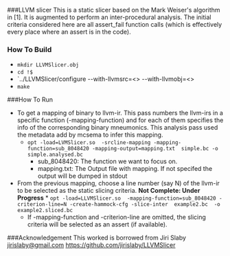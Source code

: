 ###LLVM slicer
This is a static slicer based on the Mark Weiser's algorithm in [1]. It is
augmented to perform an inter-procedural analysis. The initial criteria
considered here are all assert_fail function calls (which is effectively every
place where an assert is in the code).

### How To Build
  - `mkdir LLVMSlicer.obj`
  - `cd !$`
  - `../LLVMSlicer/configure --with-llvmsrc=<> --with-llvmobj=<>
  - `make`

###How To Run
  - To get a mapping of binary to llvm-ir. This pass numbers the llvm-irs in a specific function (-mapping-function) and for each of them specifies the info of the corresponding binary mneumonics. This analysis pass used the metadata add by mcsema to infer this mapping.
    * `opt -load=LVMSlicer.so  -srcline-mapping -mapping-function=sub_8048420 -mapping-output=mapping.txt  simple.bc -o simple.analysed.bc` 
      * sub_8048420: The function we want to focus on.
      * mapping.txt: The Output file with mapping. If not specifed the output will be dumped in stdout
  -  From the previous mapping, choose a line number (say N) of the llvm-ir to be selected as the static slicing criteria. __Not Complete: Under Progress__
    * `opt -load=LLVMSlicer.so  -mapping-function=sub_8048420 -criterion-line=N -create-hammock-cfg -slice-inter  example2.bc  -o example2.sliced.bc`
      * If -mapping-function and -criterion-line are omitted, the slicing criteria will be selected as an assert (if available).



###Acknowledgement
This worked is borrowed from 
Jiri Slaby <jirislaby@gmail.com>
https://github.com/jirislaby/LLVMSlicer
